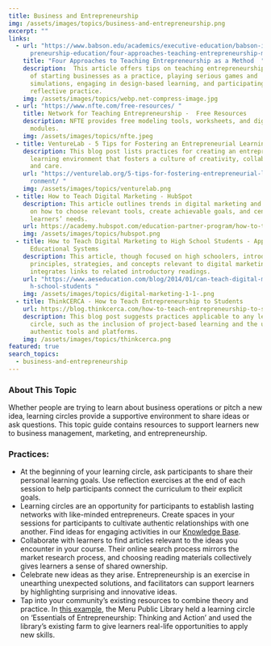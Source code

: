 ```yaml
---
title: Business and Entrepreneurship
img: /assets/images/topics/business-and-entrepreneurship.png
excerpt: ""
links:
  - url: "https://www.babson.edu/academics/executive-education/babson-insight/entre\
      preneurship-education/four-approaches-teaching-entrepreneurship-method/# "
    title: "Four Approaches to Teaching Entrepreneurship as a Method  "
    description:  This article offers tips on teaching entrepreneurship as a method
      of starting businesses as a practice, playing serious games and
      simulations, engaging in design-based learning, and participating in
      reflective practice.
    img: /assets/images/topics/webp.net-compress-image.jpg
  - url: "https://www.nfte.com/free-resources/ "
    title: Network for Teaching Entrepreneurship -  Free Resources
    description: NFTE provides free modeling tools, worksheets, and digital learning
      modules.
    img: /assets/images/topics/nfte.jpeg
  - title: VentureLab - 5 Tips for Fostering an Entrepreneurial Learning Environment
    description: This blog post lists practices for creating an entrepreneurial
      learning environment that fosters a culture of creativity, collaboration,
      and care.
    url: "https://venturelab.org/5-tips-for-fostering-entrepreneurial-learning-envi\
      ronment/ "
    img: /assets/images/topics/venturelab.png
  - title: How to Teach Digital Marketing - HubSpot
    description: This article outlines trends in digital marketing and offers tips
      on how to choose relevant tools, create achievable goals, and center
      learners’ needs.
    url: https://academy.hubspot.com/education-partner-program/how-to-teach-digital-marketing
    img: /assets/images/topics/hubspot.png
  - title: How to Teach Digital Marketing to High School Students - Applied
      Educational Systems
    description: This article, though focused on high schoolers, introduces
      principles, strategies, and concepts relevant to digital marketing and
      integrates links to related introductory readings.
    url: "https://www.aeseducation.com/blog/2014/01/can-teach-digital-marketing-hig\
      h-school-students "
    img: /assets/images/topics/digital-marketing-1-1-.png
  - title: ThinkCERCA - How to Teach Entrepreneurship to Students
    url: https://blog.thinkcerca.com/how-to-teach-entrepreneurship-to-students
    description: This blog post suggests practices applicable to any learning
      circle, such as the inclusion of project-based learning and the use of
      authentic tools and platforms.
    img: /assets/images/topics/thinkcerca.png
featured: true
search_topics:
  - business-and-entrepreneurship
---
```

### About This Topic

Whether people are trying to learn about business operations or pitch a new idea, learning circles provide a supportive environment to share ideas or ask questions. This topic guide contains resources to support learners new to business management, marketing, and entrepreneurship.

### Practices:

* At the beginning of your learning circle, ask participants to share their personal learning goals. Use reflection exercises at the end of each session to help participants connect the curriculum to their explicit goals. 
* Learning circles are an opportunity for participants to establish lasting networks with like-minded entrepreneurs. Create spaces in your sessions for participants to cultivate authentic relationships with one another. Find ideas for engaging activities in our [Knowledge Base](https://docs.p2pu.org/methodology/learning-circle-structure). 
* Collaborate with learners to find articles relevant to the ideas you encounter in your course. Their online search process mirrors the market research process, and choosing reading materials collectively gives learners a sense of shared ownership.
* Celebrate new ideas as they arise. Entrepreneurship is an exercise in unearthing unexpected solutions, and facilitators can support learners by highlighting surprising and innovative ideas.
* Tap into your community’s existing resources to combine theory and practice. In [this example](https://www.eifl.net/eifl-in-action/economic-wellbeing-innovation-award-5), the Meru Public Library held a learning circle on ‘Essentials of Entrepreneurship: Thinking and Action’ and used the library’s existing farm to give learners real-life opportunities to apply new skills.